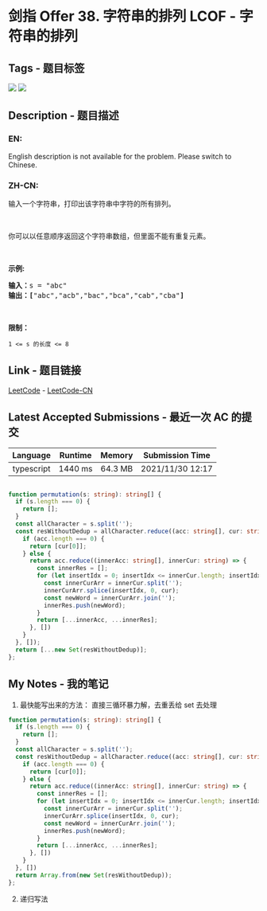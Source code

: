 
# 剑指 Offer 38. 字符串的排列  LCOF - 字符串的排列

## Tags - 题目标签

 <img src="https://img.shields.io/badge/String-字符串-blue.svg">   <img src="https://img.shields.io/badge/Backtracking-回溯-blue.svg">  


## Description - 题目描述

### EN:
English description is not available for the problem. Please switch to Chinese.

### ZH-CN:
<p>输入一个字符串，打印出该字符串中字符的所有排列。</p>

<p>&nbsp;</p>

<p>你可以以任意顺序返回这个字符串数组，但里面不能有重复元素。</p>

<p>&nbsp;</p>

<p><strong>示例:</strong></p>

<pre><strong>输入：</strong>s = &quot;abc&quot;
<strong>输出：[</strong>&quot;abc&quot;,&quot;acb&quot;,&quot;bac&quot;,&quot;bca&quot;,&quot;cab&quot;,&quot;cba&quot;<strong>]</strong>
</pre>

<p>&nbsp;</p>

<p><strong>限制：</strong></p>

<p><code>1 &lt;= s 的长度 &lt;= 8</code></p>



## Link - 题目链接

[LeetCode](https://leetcode.com/problems/zi-fu-chuan-de-pai-lie-lcof/description/)  -  [LeetCode-CN](https://leetcode-cn.com/problems/zi-fu-chuan-de-pai-lie-lcof/description/)
## Latest Accepted Submissions - 最近一次 AC 的提交


| Language | Runtime | Memory | Submission Time |
|:---:|:---:|:---:|:---:|
| typescript  | 1440 ms | 64.3 MB | 2021/11/30 12:17 |

```typescript

function permutation(s: string): string[] {
  if (s.length === 0) {
    return [];
  }
  const allCharacter = s.split('');
  const resWithoutDedup = allCharacter.reduce((acc: string[], cur: string) => {
    if (acc.length === 0) {
      return [cur[0]];
    } else {
      return acc.reduce((innerAcc: string[], innerCur: string) => {
        const innerRes = [];
        for (let insertIdx = 0; insertIdx <= innerCur.length; insertIdx++) {
          const innerCurArr = innerCur.split('');
          innerCurArr.splice(insertIdx, 0, cur);
          const newWord = innerCurArr.join('');
          innerRes.push(newWord);
        }
        return [...innerAcc, ...innerRes];
      }, [])
    }
  }, []);
  return [...new Set(resWithoutDedup)];
};

```
## My Notes - 我的笔记


1. 最快能写出来的方法：
直接三循环暴力解，去重丢给 set 去处理
```typescript
function permutation(s: string): string[] {
  if (s.length === 0) {
    return [];
  }
  const allCharacter = s.split('');
  const resWithoutDedup = allCharacter.reduce((acc: string[], cur: string) => {
    if (acc.length === 0) {
      return [cur[0]];
    } else {
      return acc.reduce((innerAcc: string[], innerCur: string) => {
        const innerRes = [];
        for (let insertIdx = 0; insertIdx <= innerCur.length; insertIdx++) {
          const innerCurArr = innerCur.split('');
          innerCurArr.splice(insertIdx, 0, cur);
          const newWord = innerCurArr.join('');
          innerRes.push(newWord);
        }
        return [...innerAcc, ...innerRes];
      }, [])
    }
  }, [])
  return Array.from(new Set(resWithoutDedup));
};
```

2. 递归写法


